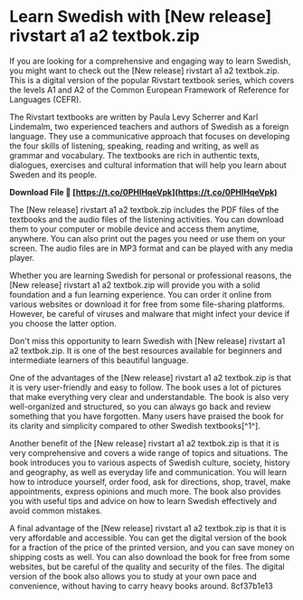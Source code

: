 # Learn Swedish with [New release] rivstart a1 a2 textbok.zip
 
If you are looking for a comprehensive and engaging way to learn Swedish, you might want to check out the [New release] rivstart a1 a2 textbok.zip. This is a digital version of the popular Rivstart textbook series, which covers the levels A1 and A2 of the Common European Framework of Reference for Languages (CEFR).
 
The Rivstart textbooks are written by Paula Levy Scherrer and Karl Lindemalm, two experienced teachers and authors of Swedish as a foreign language. They use a communicative approach that focuses on developing the four skills of listening, speaking, reading and writing, as well as grammar and vocabulary. The textbooks are rich in authentic texts, dialogues, exercises and cultural information that will help you learn about Sweden and its people.
 
**Download File 🔗 [https://t.co/0PHIHqeVpk](https://t.co/0PHIHqeVpk)**


 
The [New release] rivstart a1 a2 textbok.zip includes the PDF files of the textbooks and the audio files of the listening activities. You can download them to your computer or mobile device and access them anytime, anywhere. You can also print out the pages you need or use them on your screen. The audio files are in MP3 format and can be played with any media player.
 
Whether you are learning Swedish for personal or professional reasons, the [New release] rivstart a1 a2 textbok.zip will provide you with a solid foundation and a fun learning experience. You can order it online from various websites or download it for free from some file-sharing platforms. However, be careful of viruses and malware that might infect your device if you choose the latter option.
 
Don't miss this opportunity to learn Swedish with [New release] rivstart a1 a2 textbok.zip. It is one of the best resources available for beginners and intermediate learners of this beautiful language.
  
One of the advantages of the [New release] rivstart a1 a2 textbok.zip is that it is very user-friendly and easy to follow. The book uses a lot of pictures that make everything very clear and understandable. The book is also very well-organized and structured, so you can always go back and review something that you have forgotten. Many users have praised the book for its clarity and simplicity compared to other Swedish textbooks[^1^].
 
Another benefit of the [New release] rivstart a1 a2 textbok.zip is that it is very comprehensive and covers a wide range of topics and situations. The book introduces you to various aspects of Swedish culture, society, history and geography, as well as everyday life and communication. You will learn how to introduce yourself, order food, ask for directions, shop, travel, make appointments, express opinions and much more. The book also provides you with useful tips and advice on how to learn Swedish effectively and avoid common mistakes.
 
A final advantage of the [New release] rivstart a1 a2 textbok.zip is that it is very affordable and accessible. You can get the digital version of the book for a fraction of the price of the printed version, and you can save money on shipping costs as well. You can also download the book for free from some websites, but be careful of the quality and security of the files. The digital version of the book also allows you to study at your own pace and convenience, without having to carry heavy books around.
 8cf37b1e13
 
